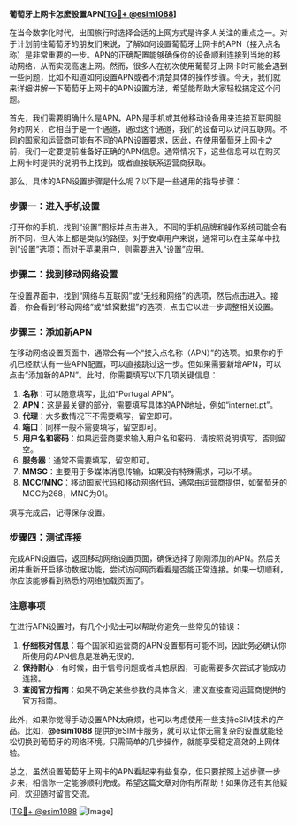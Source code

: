 **葡萄牙上网卡怎麽設置APN[[TG💪+ @esim1088](https://t.me/s/esim1088)]**

在当今数字化时代，出国旅行时选择合适的上网方式是许多人关注的重点之一。对于计划前往葡萄牙的朋友们来说，了解如何设置葡萄牙上网卡的APN（接入点名称）是非常重要的一步。APN的正确配置能够确保你的设备顺利连接到当地的移动网络，从而实现高速上网。然而，很多人在初次使用葡萄牙上网卡时可能会遇到一些问题，比如不知道如何设置APN或者不清楚具体的操作步骤。今天，我们就来详细讲解一下葡萄牙上网卡的APN设置方法，希望能帮助大家轻松搞定这个问题。

首先，我们需要明确什么是APN。APN是手机或其他移动设备用来连接互联网服务的网关，它相当于是一个通道，通过这个通道，我们的设备可以访问互联网。不同的国家和运营商可能有不同的APN设置要求，因此，在使用葡萄牙上网卡之前，我们一定要提前准备好正确的APN信息。通常情况下，这些信息可以在购买上网卡时提供的说明书上找到，或者直接联系运营商获取。

那么，具体的APN设置步骤是什么呢？以下是一些通用的指导步骤：

### 步骤一：进入手机设置

打开你的手机，找到“设置”图标并点击进入。不同的手机品牌和操作系统可能会有所不同，但大体上都是类似的路径。对于安卓用户来说，通常可以在主菜单中找到“设置”选项；而对于苹果用户，则需要进入“设置”应用。

### 步骤二：找到移动网络设置

在设置界面中，找到“网络与互联网”或“无线和网络”的选项，然后点击进入。接着，你会看到“移动网络”或“蜂窝数据”的选项，点击它以进一步调整相关设置。

### 步骤三：添加新APN

在移动网络设置页面中，通常会有一个“接入点名称（APN）”的选项。如果你的手机已经默认有一些APN配置，可以直接跳过这一步。但如果需要新增APN，可以点击“添加新的APN”。此时，你需要填写以下几项关键信息：

1. **名称**：可以随意填写，比如“Portugal APN”。
2. **APN**：这是最关键的部分，需要填写具体的APN地址，例如“internet.pt”。
3. **代理**：大多数情况下不需要填写，留空即可。
4. **端口**：同样一般不需要填写，留空即可。
5. **用户名和密码**：如果运营商要求输入用户名和密码，请按照说明填写，否则留空。
6. **服务器**：通常不需要填写，留空即可。
7. **MMSC**：主要用于多媒体消息传输，如果没有特殊需求，可以不填。
8. **MCC/MNC**：移动国家代码和移动网络代码，通常由运营商提供，如葡萄牙的MCC为268，MNC为01。

填写完成后，记得保存设置。

### 步骤四：测试连接

完成APN设置后，返回移动网络设置页面，确保选择了刚刚添加的APN。然后关闭并重新开启移动数据功能，尝试访问网页看看是否能正常连接。如果一切顺利，你应该能够看到熟悉的网络加载页面了。

### 注意事项

在进行APN设置时，有几个小贴士可以帮助你避免一些常见的错误：

1. **仔细核对信息**：每个国家和运营商的APN设置都有可能不同，因此务必确认你所使用的APN信息是准确无误的。
2. **保持耐心**：有时候，由于信号问题或者其他原因，可能需要多次尝试才能成功连接。
3. **查阅官方指南**：如果不确定某些参数的具体含义，建议直接查阅运营商提供的官方指南。

此外，如果你觉得手动设置APN太麻烦，也可以考虑使用一些支持eSIM技术的产品。比如，**@esim1088** 提供的eSIM卡服务，就可以让你无需复杂的设置就能轻松切换到葡萄牙的网络环境。只需简单的几步操作，就能享受稳定高效的上网体验。

总之，虽然设置葡萄牙上网卡的APN看起来有些复杂，但只要按照上述步骤一步步来，相信你一定能够顺利完成。希望这篇文章对你有所帮助！如果你还有其他疑问，欢迎随时留言交流。

[[TG💪+ @esim1088](https://t.me/s/esim1088) ![Image](https://i.postimg.cc/4NQfJmqS/Snipaste-2025-05-13-00-14-12.png)]